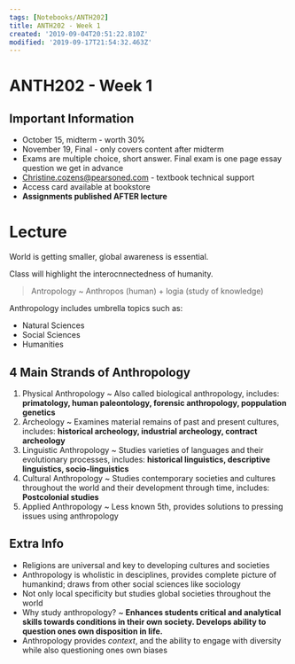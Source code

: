 ```yaml
---
tags: [Notebooks/ANTH202]
title: ANTH202 - Week 1
created: '2019-09-04T20:51:22.810Z'
modified: '2019-09-17T21:54:32.463Z'
---
```


# ANTH202 - Week 1

## Important Information

* October 15, midterm - worth 30%
* November 19, Final - only covers content after midterm
* Exams are multiple choice, short answer. Final exam is one page essay question we get in advance
* Christine.cozens@pearsoned.com - textbook technical support
* Access card available at bookstore
* **Assignments published AFTER lecture**

# Lecture

World is getting smaller, global awareness is essential.

Class will highlight the interocnnectedness of humanity.

> Antropology ~ Anthropos (human) + logia (study of knowledge)

Anthropology includes umbrella topics such as:

* Natural Sciences
* Social Sciences
* Humanities

## 4 Main Strands of Anthropology

1. Physical Anthropology ~ Also called biological anthropology, includes: **primatology, human paleontology, forensic anthropology, poppulation genetics**
2. Archeology ~ Examines material remains of past and present cultures, includes: **historical archeology, industrial archeology, contract archeology**
3. Linguistic Anthropology ~ Studies varieties of languages and their evolutionary processes, includes: **historical linguistics, descriptive linguistics, socio-linguistics**
4. Cultural Anthropology ~ Studies contemporary societies and cultures throughout the world and their development through time, includes: **Postcolonial studies**
5. Applied Anthropology ~ Less known 5th, provides solutions to pressing issues using anthropology

## Extra Info

* Religions are universal and key to developing cultures and societies
* Anthropology is wholistic in desciplines, provides complete picture of humankind; draws from other social sciences like sociology
* Not only local specificity but studies global societies throughout the world
* Why study anthropology? ~ **Enhances students critical and analytical skills towards conditions in their own society. Develops ability to question ones own disposition in life.**
* Anthropology provides *context*, and the ability to engage with diversity while also questioning ones own biases
